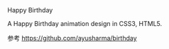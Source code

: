 Happy Birthday

A Happy Birthday animation design in CSS3, HTML5.

参考 https://github.com/ayusharma/birthday

